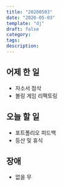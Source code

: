```yaml
---
title: "20200503"
date: "2020-05-03"
template: "dj"
draft: false
category:
tags:
description:
---
```


## 어제 한 일

* 자소서 첨삭
* 볼링 게임 리팩토링

## 오늘 할 일

* 포트폴리오 피드백
* 등산 및 휴식

## 장애

* 없을 무
